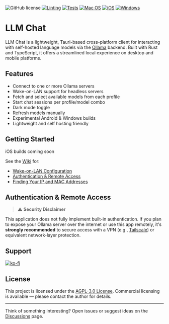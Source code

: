 ![GitHub license](https://img.shields.io/badge/license-AGPL-green.svg) [![Linting](https://github.com/Kh1ng/llm-chat/actions/workflows/lint.yml/badge.svg)](https://github.com/Kh1ng/llm-chat/actions/workflows/lint.yml)
[![Tests](https://github.com/Kh1ng/llm-chat/actions/workflows/test.yml/badge.svg)](https://github.com/Kh1ng/llm-chat/actions/workflows/test.yml)
[![Mac OS](https://github.com/Kh1ng/llm-chat/actions/workflows/macbuild.yml/badge.svg)](https://github.com/Kh1ng/llm-chat/actions/workflows/macbuild.yml)
[![iOS](https://github.com/Kh1ng/llm-chat/actions/workflows/windowsbuild.yml/badge.svg)](https://github.com/Kh1ng/llm-chat/actions/workflows/iosbuild.yml)
[![Windows](https://github.com/Kh1ng/llm-chat/actions/workflows/iosbuild.yml/badge.svg)](https://github.com/Kh1ng/llm-chat/actions/workflows/windowsbuild.yml)

# LLM Chat

LLM Chat is a lightweight, Tauri-based cross-platform client for interacting with self-hosted language models via the [Ollama](https://ollama.com) backend. Built with Rust and TypeScript, it offers a streamlined local experience on desktop and mobile platforms.

## Features

-  Connect to one or more Ollama servers
-  Wake-on-LAN support for headless servers
-  Fetch and select available models from each profile
-  Start chat sessions per profile/model combo
-  Dark mode toggle
-  Refresh models manually
-  Experimental Android & Windows builds
-  Lightweight and self hosting friendly

## Getting Started

iOS builds coming soon

See the [Wiki](https://github.com/llm-chat/wiki) for:

- [Wake-on-LAN Configuration](https://github.com/llm-chat/wiki/Wake-on-LAN)
- [Authentication & Remote Access](https://github.com/llm-chat/wiki/Authentication-Config)
- [Finding Your IP and MAC Addresses](https://github.com/llm-chat/wiki/Finding-Network-Info)

## Authentication & Remote Access

> ⚠️ **Security Disclaimer**

This application does not fully implement built-in authentication. If you plan to expose your Ollama server over the internet or use this app remotely, it's **strongly recommended** to secure access with a VPN (e.g., [Tailscale](https://tailscale.com)) or equivalent network-layer protection.

## Support

[![ko-fi](https://ko-fi.com/img/githubbutton_sm.svg)](https://ko-fi.com/H2H21FMK25)

## License

This project is licensed under the [AGPL-3.0 License](./LICENSE). Commercial licensing is available — please contact the author for details.

---

Think of something interesting? Open issues or suggest ideas on the [Discussions](https://github.com/llm-chat/discussions) page.
